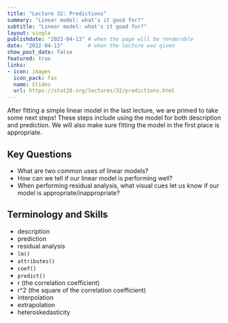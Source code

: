 ```yaml
---
title: "Lecture 32: Predictions"
summary: "Linear model: what's it good for?"
subtitle: "Linear model: what's it good for?"
layout: single
publishdate: "2022-04-13" # when the page will be renderable
date: "2022-04-13"        # when the lecture was given
show_post_date: false
featured: true
links:
- icon: images
  icon_pack: fas
  name: Slides
  url: https://stat20.org/lectures/32/predictions.html
---
```


After fitting a simple linear model in the last lecture, we are primed to take some next steps! These steps include using the model for both description and prediction. We will also make sure fitting the model in the first place is appropriate. 

## Key Questions

- What are two common uses of linear models?
- How can we tell if our linear model is performing well?
- When performing residual analysis, what visual cues let us know if our model is appropriate/inappropriate?

## Terminology and Skills

- description
- prediction
- residual analysis
- `lm()`
- `attributes()`
- `coef()`
- `predict()`
- r (the correlation coefficient)
- r^2 (the square of the correlation coefficient)
- interpolation
- extrapolation
- heteroskedasticity

